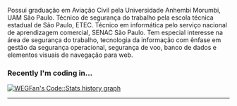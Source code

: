 Possui graduação em Aviação Civil pela Universidade Anhembi Morumbi, UAM São Paulo. Técnico de segurança do trabalho pela escola técnica estadual de São Paulo, ETEC. Técnico em informática pelo serviço nacional de aprendizagem comercial, SENAC São Paulo. Tem especial interesse na área de segurança do trabalho, tecnologia da informação com ênfase em gestão da segurança operacional, segurança de voo, banco de dados e elementos visuais de navegação para web.

### Recently I'm coding in...
<a href="https://codestats.net/users/WEGFan">
  <img src='https://codestats-readme.wegfan.cn/history-graph/WEGFan?width=850&height=300&timezone=08:00&history_days=21&max_languages=9&language_colors=["3e4053","f15854","5da5da","faa43a","60bd68","f17cb0","b2912f","decf3f","b276b2","808080"]' alt="WEGFan's Code::Stats history graph" />
</a>

---
